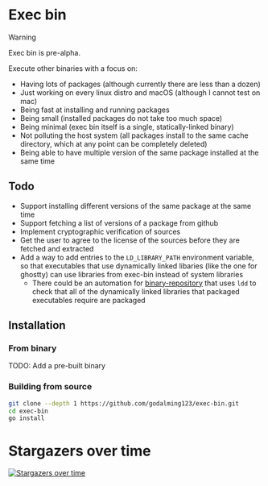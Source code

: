 # Exec bin

> [!WARNING]
> Exec bin is pre-alpha.

Execute other binaries with a focus on:

- Having lots of packages (although currently there are less than a dozen)
- Just working on every linux distro and macOS (although I cannot test on mac)
- Being fast at installing and running packages
- Being small (installed packages do not take too much space)
- Being minimal (exec bin itself is a single, statically-linked binary)
- Not polluting the host system (all packages install to the same cache directory, which at any point can be completely deleted)
- Being able to have multiple version of the same package installed at the same time

## Todo

- Support installing different versions of the same package at the same time
- Support fetching a list of versions of a package from github
- Implement cryptographic verification of sources
- Get the user to agree to the license of the sources before they are fetched and extracted
- Add a way to add entries to the `LD_LIBRARY_PATH` environment variable, so that executables that use dynamically linked libaries (like the one for ghostty) can use libraries from exec-bin instead of system libraries
  - There could be an automation for [binary-repository](https://github.com/godalming123/binary-repository/) that uses `ldd` to check that all of the dynamically linked libraries that packaged executables require are packaged

## Installation

### From binary

TODO: Add a pre-built binary

### Building from source

```sh
git clone --depth 1 https://github.com/godalming123/exec-bin.git
cd exec-bin
go install
```

# Stargazers over time

[![Stargazers over time](https://starchart.cc/godalming123/exec-bin.svg)](https://starchart.cc/godalming123/exec-bin)
